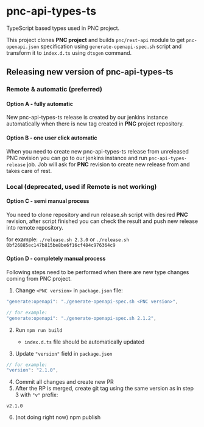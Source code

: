 # pnc-api-types-ts

TypeScript based types used in PNC project.

This project clones **PNC project** and builds `pnc/rest-api` module to get `pnc-openapi.json` specification using `generate-openapi-spec.sh` script and transform it to `index.d.ts` using `dtsgen` command.

## Releasing new version of pnc-api-types-ts

### Remote & automatic (preferred)

#### Option A - fully automatic

New pnc-api-types-ts release is created by our jenkins instance automatically when there is new tag created in **PNC** project repository.

#### Option B - one user click automatic 

When you need to create new pnc-api-types-ts release from unreleased PNC revision you can go to our jenkins instance and run `pnc-api-types-release` job. Job will ask for **PNC** revision to create new release from and takes care of rest.

### Local (deprecated, used if Remote is not working)

#### Option C - semi manual process

You need to clone repository and run release.sh script with desired **PNC** revision, after script finished you can check the result and push new release into remote repository.

for example: `./release.sh 2.3.0` or `./release.sh 0bf26885ec147b815be8be6f16cf484c976364c9`
 
#### Option D - completely manual process

Following steps need to be performed when there are new type changes coming from PNC project.

1. Change `<PNC version>` in `package.json` file:

```js
"generate:openapi": "./generate-openapi-spec.sh <PNC version>",

// for example:
"generate:openapi": "./generate-openapi-spec.sh 2.1.2",
```

2. Run `npm run build`

   - `index.d.ts` file should be automatically updated

3. Update `"version"` field in `package.json`

```js
// for example:
"version": "2.1.0",
```

4. Commit all changes and create new PR
5. After the RP is merged, create git tag using the same version as in step 3 with `"v"` prefix:

```
v2.1.0
```

6. (not doing right now) npm publish
